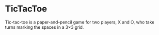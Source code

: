 TicTacToe
=========
Tic-tac-toe is a paper-and-pencil game for two players, X and O, who take turns marking the spaces in a 3×3 grid.
